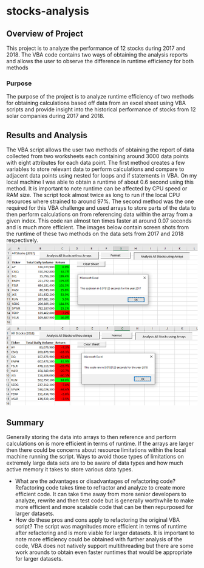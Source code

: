 # stocks-analysis
## Overview of Project
This project is to analyze the performance of 12 stocks during 2017 and 2018. The VBA code contains two ways of obtaining the analysis reports and allows the user to observe the difference in runtime efficiency for both methods
  
### Purpose
The purpose of the project is to analyze runtime efficiency of two methods for obtaining calculations based off data from an excel sheet using VBA scripts and provide insight into the historical performance of stocks from 12 solar companies during 2017 and 2018.

## Results and Analysis
The VBA script allows the user two methods of obtaining the report of data collected from two worksheets each containing around 3000 data points with eight attributes for each data point. 
The first method creates a few variables to store relevant data to perform calculations and compare to adjacent data points using nested for loops and if statements in VBA. On my local machine I was able to obtain a runtime of about 0.6 second using this method. It is important to note runtime can be affected by CPU speed or RAM size. The script took almost twice as long to run if the local CPU resources where strained to around 97%.
The second method was the one required for this VBA challenge and used arrays to store parts of the data to then perform calculations on from referencing data within the array from a given index. This code ran almost ten times faster at around 0.07 seconds and is much more efficient. The images below contain screen shots from the runtime of these two methods on the data sets from 2017 and 2018 respectively.
![VBA_Challenge_2017](Resources/VBA_Challenge_2017.png)
![VBA_Challenge_2018](Resources/VBA_Challenge_2018.png)

## Summary
Generally storing the data into arrays to then reference and perform calculations on is more efficient in terms of runtime.  If the arrays are larger then there could be concerns about resource limitations within the local machine running the script.  Ways to avoid those types of limitations on extremely large data sets are to be aware of data types and how much active memory it takes to store various data types.
- What are the advantages or disadvantages of refactoring code?
Refactoring code takes time to refractor and analyze to create more efficient code. It can take time away from more senior developers to analyze, rewrite and then test code but is generally worthwhile to make more efficient and more scalable code that can be then repurposed for larger datasets. 
- How do these pros and cons apply to refactoring the original VBA script?
The script was magnitudes more efficient in terms of runtime after refactoring and is more viable for larger datasets.  It is important to note more efficiency could be obtained with further analysis of the code, VBA does not natively support multithreading but there are some work arounds to obtain even faster runtimes that would be appropriate for larger datasets.
